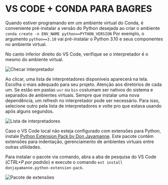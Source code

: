 # VS CODE + CONDA PARA BAGRES

Quando estiver programando em um ambiente virtual do Conda,
é conveniente pré-instalar a versão do Python desejada ao criar o ambiente
`conda create -n ENV_NAME python==PYTHON_VERSION`
Por exemplo, o argumento `python==3.10` vai pré-instalar o Python 3.10 e seus componentes no ambiente virtual. 

No canto inferior direito do VS Code, verifique se o interpretador é o mesmo do ambiente virtual.

![Checar interpretador](https://i.imgur.com/TriwnbM.png)

Ao clicar, uma lista de interpretadores disponíveis aparecerá na tela. Escolha o mais adequado para seu projeto.
Atenção aos diretórios de cada um. Se estão em pastas `usr` ou `bin` costumam ser nativos do sistema e separados de ambientes virtuais.
Sempre que instalar uma nova dependência, um refresh no interpretador pode ser necessário. 
Para isso, selecione outro pela lista de interpretadores e volte pro que estava usando após alguns segundos.

![Lista de interpretadores](https://i.imgur.com/BcibwCB.png)

Caso o VS Code local não esteja configurado com extensões para Python, instale [Python Extension Pack by Don Jayamanne](https://marketplace.visualstudio.com/items?itemName=donjayamanne.python-extension-pack). Este pacote contém extensões para indentação, gerenciamento de ambientes virtuais entre outras utilidades. 

Para instalar o pacote via comando, abra a aba de pesquisa do VS Code (*CTRL+P por padrão*) e execute o comando `ext install donjayamanne.python-extension-pack`.

![Pacote de extensões](https://i.imgur.com/nV3YFOl.png)

